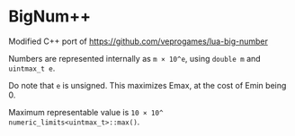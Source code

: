 # BigNum++
Modified C++ port of https://github.com/veprogames/lua-big-number

Numbers are represented internally as `m × 10^e`, using `double m` and `uintmax_t e`.

Do note that `e` is unsigned. This maximizes Emax, at the cost of Emin being 0.

Maximum representable value is `10 × 10^ numeric_limits<uintmax_t>::max()`.
